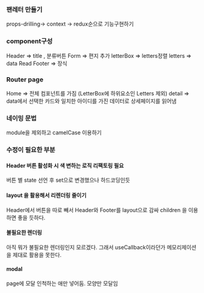 
### 팬레터 만들기
props-drilling-> context -> redux순으로 기능구현하기

### component구성
Header => title , 분류버튼
Form => 편지 추가 
letterBox => letters정렬
letters => data Read
Footer => 장식

### Router page
Home => 전체 컴포넌트를 가짐 (LetterBox에 하위요소인 Letters 제외)
detail => data에서 선택한 카드와 일치한 아이디를 가진 데이터로 상세페이지를 읽어냄


### 네이밍 문법
module을 제외하고 camelCase 이용하기 

### 수정이 필요한 부분
#### Header 버튼 활성화 시 색 변하는 로직 리팩토링 필요 
버튼 별 state 선언 후 set으로 변경했으나 하드코딩인듯

#### layout 을 활용해서 리렌더링 줄이기
 Header에서 버튼을 따로 빼서 Header와 Footer를 layout으로 감싸 children 을 이용하면 좋을 듯하다. 

#### 불필요한 렌더링 
 아직 뭐가 불필요한 렌더링인지 모르겠다. 그래서 useCallback이라던가 메모리제이션을 제대로 활용을 못한다.  
 
#### modal 
 page에 모달 인척하는 애만 넣어둠. 모양만 모달임


